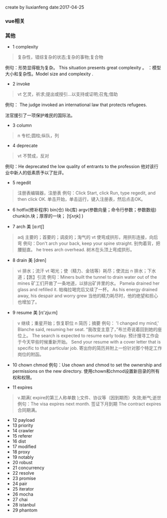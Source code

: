 create by liuxianfeng date:2017-04-25

### vue相关


### 其他

- 1 complexity
> 复杂性，错综复杂的状态;复杂的事物;复合物

例句：形势显得极为复杂。 This situation presents great complexity 。
：模型大小和复杂性。Model size and complexity .

- 2 invoke
> vt 乞灵，祈求;提出或授引…以支持或证明;召鬼;借助

例句：
The judge invoked an international law that protects refugees. 

法官援引了一项保护难民的国际法。
- 3 column
> n 专栏;圆柱;纵队，列

- 4 deprecate 
>vt 不赞成，反对

例句：He deprecated the low quality of entrants to the profession 
他对该行业中新人的低素质予以了批评。

- 5 regedit
>注册表编辑器，注册表
例句：Click Start, click Run, type regedit, and then click OK. 
单击开始，单击运行，键入注册表，然后点击OK。

- 6 hotfix(修补程序) bin(仓) lib(库) argv(参数向量；命令行参数；参数数组) chunk(n.块；厚厚的一块； [tʃʌŋk] )

- 7 arch  美 [ɑ:rtʃ]
>adj 主要的；首要的；调皮的；淘气的
>vt 使弯成拱形，用拱形连接，向后弯
例句：Don't arch your back, keep your spine straight. 
别佝着背，把腰挺直。
he trees arch overhead. 
树木在头顶上弯成拱形。

- 8 drain  美 [dren] 
>vi 排水；流汗
>vt 喝光；使（精力、金钱等）耗尽；使流出
>n 排水；下水道；【医】引流
例句：Miners built the tunnel to drain water out of the mines 
矿工们开凿了一条地道，以排出矿井里的水。
Pamela drained her glass and refilled it. 
帕梅拉喝完后又续了一杯。
As his energy drained away, his despair and worry grew 
当他的精力耗尽时，他的绝望和担心也增加了。

- 9 resume 美 [rɪ'zju:m] 
>v 继续；重星开始；恢复职位
>n 简历；摘要
例句：
'I changed my mind,' Blanche said, resuming her seat. 
“我改变主意了，”布兰奇说着回到她的座位上。
The search is expected to resume early today. 
预计搜寻工作会于今天早些时候重新开始。
Send your resume with a cover letter that is specific to that particular job. 
寄出你的简历并附上一份针对那个特定工作岗位的附函。

- 10 chown chmod
例句：Use chown and chmod to set the ownership and permissions on the new directory.
使用chown和chmod设置新目录的所有权和权限。

- 11 expires 
>v.期满( expire的第三人称单数 );文件、协议等（因到期而）失效;断气;逝世
例句：The visa expires next month.
签证下月到期
The contract expires
合同期满。

- 12 payload
- 13 priority 
- 14 crawler
- 15 referer
- 16 dist
- 17 modified
- 18 proxy
- 19 notably
- 20 robust
- 21 concurrency
- 22 resolve
- 23 promise
- 24 pair
- 25 iterator
- 26 mocha
- 27 chai
- 28 istanbul
- 29 phantom

